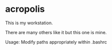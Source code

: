 # acropolis

This is my workstation.

There are many others like it but this one is mine.


Usage:
Modify paths appropriately within .bashrc
